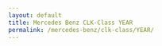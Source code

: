 ```yaml
---
layout: default
title: Mercedes Benz CLK-Class YEAR
permalink: /mercedes-benz/clk-class/YEAR/
---
```

